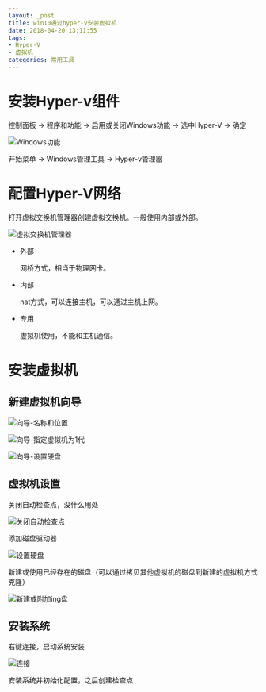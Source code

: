 ```yaml
---
layout: _post
title: win10通过hyper-v安装虚拟机
date: 2018-04-20 13:11:55
tags:
- Hyper-V
- 虚拟机
categories: 常用工具
---
```


# 安装Hyper-v组件

控制面板 -> 程序和功能 -> 启用或关闭Windows功能 -> 选中Hyper-V -> 确定

![Windows功能](/img/HV-Windows功能.PNG)

开始菜单 -> Windows管理工具 -> Hyper-v管理器

# 配置Hyper-V网络

打开虚拟交换机管理器创建虚拟交换机。一般使用内部或外部。

![虚拟交换机管理器](/img/HV-虚拟交换机管理器.jpg)

* 外部

  网桥方式，相当于物理网卡。

* 内部

  nat方式，可以连接主机，可以通过主机上网。

* 专用

  虚拟机使用，不能和主机通信。

# 安装虚拟机

## 新建虚拟机向导

![向导-名称和位置](/img/HV-向导-名称和位置.jpg)

![向导-指定虚拟机为1代](/img/HV-向导-指定虚拟机为1代.jpg)

![向导-设置硬盘](/img/HV-向导-设置硬盘.jpg)

## 虚拟机设置

关闭自动检查点，没什么用处

![关闭自动检查点](/img/HV-关闭自动检查点.jpg)

添加磁盘驱动器

![设置硬盘](/img/HV-设置硬盘.jpg)

新建或使用已经存在的磁盘（可以通过拷贝其他虚拟机的磁盘到新建的虚拟机方式克隆）

![新建或附加ing盘](/img/HV-新建或附加ing盘.jpg)

## 安装系统

右键连接，启动系统安装

![连接](/img/HV-连接.jpg)

安装系统并初始化配置，之后创建检查点
